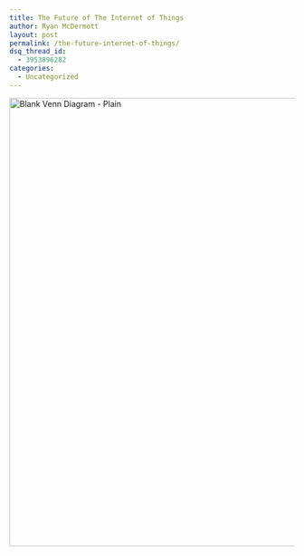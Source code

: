 ```yaml
---
title: The Future of The Internet of Things
author: Ryan McDermott
layout: post
permalink: /the-future-internet-of-things/
dsq_thread_id:
  - 3953896282
categories:
  - Uncategorized
---
```

[<img class="alignnone size-large wp-image-211" src="http://ryansworks.com/wp-content/uploads/2014/02/Blank-Venn-Diagram-Plain-1024x791.jpeg" alt="Blank Venn Diagram - Plain" width="1024" height="791" />][1]

 [1]: http://ryansworks.com/wp-content/uploads/2014/02/Blank-Venn-Diagram-Plain.jpeg
